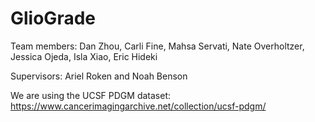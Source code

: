 # GlioGrade

Team members: Dan Zhou, Carli Fine, Mahsa Servati, Nate Overholtzer, Jessica Ojeda, Isla Xiao, Eric Hideki

Supervisors: Ariel Roken and Noah Benson

We are using the UCSF PDGM dataset: https://www.cancerimagingarchive.net/collection/ucsf-pdgm/
